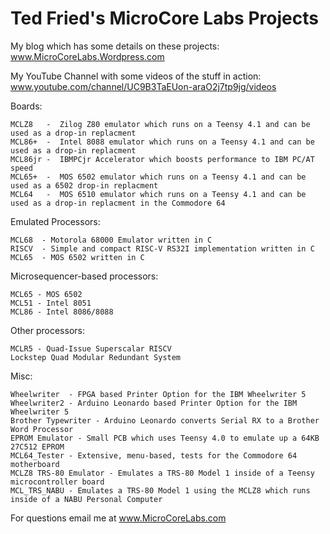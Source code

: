 # Ted Fried's MicroCore Labs Projects

My blog which has some details on these projects: www.MicroCoreLabs.Wordpress.com

My YouTube Channel with some videos of the stuff in action: www.youtube.com/channel/UC9B3TaEUon-araO2j7tp9jg/videos


Boards:

	MCLZ8   -  Zilog Z80 emulator which runs on a Teensy 4.1 and can be used as a drop-in replacment 
	MCL86+  -  Intel 8088 emulator which runs on a Teensy 4.1 and can be used as a drop-in replacment 
	MCL86jr -  IBMPCjr Accelerator which boosts performance to IBM PC/AT speed
    MCL65+  -  MOS 6502 emulator which runs on a Teensy 4.1 and can be used as a 6502 drop-in replacment
	MCL64   -  MOS 6510 emulator which runs on a Teensy 4.1 and can be used as a drop-in replacment in the Commodore 64

	
Emulated Processors:

	MCL68  - Motorola 68000 Emulator written in C
    RISCV  - Simple and compact RISC-V RS32I implementation written in C
    MCL65  - MOS 6502 written in C


Microsequencer-based processors: 

    MCL65 - MOS 6502 
    MCL51 - Intel 8051
    MCL86 - Intel 8086/8088
    
Other processors:

    MCLR5 - Quad-Issue Superscalar RISCV
    Lockstep Quad Modular Redundant System 
    
Misc:

    Wheelwriter  - FPGA based Printer Option for the IBM Wheelwriter 5
    Wheelwriter2 - Arduino Leonardo based Printer Option for the IBM Wheelwriter 5
	Brother Typewriter - Arduino Leonardo converts Serial RX to a Brother Word Processor
	EPROM Emulator - Small PCB which uses Teensy 4.0 to emulate up a 64KB 27C512 EPROM
	MCL64_Tester - Extensive, menu-based, tests for the Commodore 64 motherboard
	MCLZ8 TRS-80 Emulator - Emulates a TRS-80 Model 1 inside of a Teensy microcontroller board
	MCL_TRS_NABU - Emulates a TRS-80 Model 1 using the MCLZ8 which runs inside of a NABU Personal Computer
    
        
For questions email me at www.MicroCoreLabs.com
